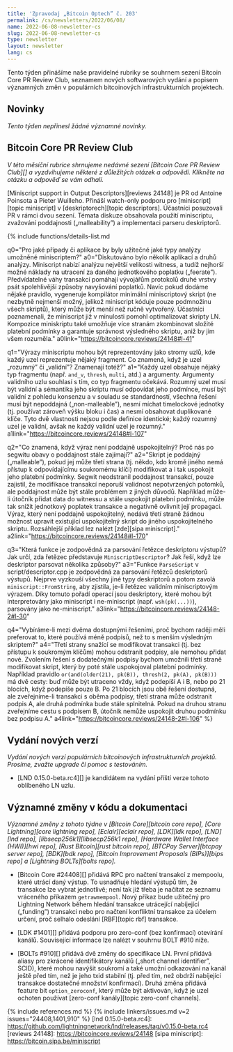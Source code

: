 ```yaml
---
title: 'Zpravodaj „Bitcoin Optech” č. 203'
permalink: /cs/newsletters/2022/06/08/
name: 2022-06-08-newsletter-cs
slug: 2022-06-08-newsletter-cs
type: newsletter
layout: newsletter
lang: cs
---
```

Tento týden přinášíme naše pravidelné rubriky se souhrnem sezení Bitcoin
Core PR Review Club, seznamem nových softwarových vydání a popisem významných
změn v populárních bitcoinových infrastrukturních projektech.

## Novinky

*Tento týden nepřinesl žádné významné novinky.*

## Bitcoin Core PR Review Club

*V této měsíční rubrice shrnujeme nedávné sezení [Bitcoin Core PR Review Club][] a
vyzdvihujeme některé z důležitých otázek a odpovědí. Klikněte na otázku a odpověď se vám odhalí.*

[Miniscript support in Output Descriptors][reviews 24148] je PR od Antoine Poinsota
a Pieter Wuilleho. Přináší watch-only podporu pro [miniscript][topic miniscript] v
[deskriptorech][topic descriptors]. Účastníci posuzovali PR v rámci dvou sezení.
Témata diskuze obsahovala použití miniscriptu, zvažování poddajnosti („malleability”) a
implementaci parseru deskriptorů.

{% include functions/details-list.md

  q0="Pro jaké případy či aplikace by byly užitečné jaké typy analýzy umožněné
  miniscriptem?"
  a0="Diskutováno bylo několik aplikací a druhů analýzy. Miniscript nabízí analýzu
  největší velikosti witness, a tudíž nejhorší možné náklady na utracení za daného
  jednotkového poplatku („feerate”). Předvídatelné váhy transakcí pomáhají vývojářům
  protokolů druhé vrstvy psát spolehlivější způsoby navyšování poplatků. Navíc
  pokud dodáme nějaké pravidlo, vygeneruje kompilátor minimální miniscriptový skript
  (ne nezbytně nejmenší možný, jelikož miniscript kóduje pouze podmnožinu všech
  skriptů), který může být menší než ručně vytvořený. Účastníci poznamenali, že
  miniscript již v minulosti pomohl optimalizovat skripty LN. Kompozice miniskriptu
  také umožňuje více stranám zkombinovat složité platební podmínky a garantuje
  správnost výsledného skriptu, aniž by jim všem rozuměla."
  a0link="https://bitcoincore.reviews/24148#l-41"

  q1="Výrazy miniscriptu mohou být reprezentovány jako stromy uzlů, kde každý uzel
  reprezentuje nějaký fragment. Co znamená, když je uzel „rozumný” či „validní”?
  Znamenají totéž?"
  a1="Každý uzel obsahuje nějaký typ fragmentu (např. `and_v`, `thresh`, `multi`, atd.)
  a argumenty. Argumenty validního uzlu souhlasí s tím, co typ fragmentu očekává.
  Rozumný uzel musí být validní a sémantika jeho skriptu musí odpovídat jeho podmínce,
  musí být validní z pohledu konsenzu a v souladu se standardností, všechna řešení
  musí být nepoddajná („non-malleable”), nesmí míchat timelockové jednotky (tj.
  používat zároveň výšku bloku i čas) a nesmí obsahovat duplikované klíče. Tyto dvě
  vlastnosti nejsou podle definice identické; každý rozumný uzel je validní, avšak
  ne každý validní uzel je rozumný."
  a1link="https://bitcoincore.reviews/24148#l-107"

  q2="Co znamená, když výraz není poddajně uspokojitelný? Proč nás po segwitu obavy o
  poddajnost stále zajímají?"
  a2="Skript je poddajný („malleable”), pokud jej může třetí strana (tj. někdo, kdo
  kromě jiného nemá přístup k odpovídajícímu soukromému klíči) modifikovat a i tak
  uspokojit jeho platební podmínky. Segwit neodstranil poddajnost transakcí, pouze
  zajistil, že modifikace transakcí neporuší validnost nepotvrzených potomků, ale
  poddajnost může být stále problémem z jiných důvodů. Například může-li útočník
  přidat data do witnessu a stále uspokojit platební podmínku, může tak snížit
  jednotkový poplatek transakce a negativně ovlivnit její propagaci. Výraz, který
  není poddajně uspokojitelný, nedává třetí straně žádnou možnost upravit existující
  uspokojitelný skript do jiného uspokojitelného skriptu. Rozsáhlejší příklad lez
  nalézt [zde][sipa miniscript]."
  a2link="https://bitcoincore.reviews/24148#l-170"

  q3="Která funkce je zodpovědná za parsování řetězce deskriptoru výstupů?
  Jak určí, zda řetězec představuje `MiniscriptDescriptor`?
  Jak řeší, když lze deskriptor parsovat několika způsoby?"
  a3="Funkce `ParseScript` v script/descriptor.cpp je zodpovědná za parsování
  řetězců deskriptorů výstupů. Nejprve vyzkouší všechny jiné typy deskriptorů a
  potom zavolá `miniscript::FromString`, aby zjistila, je-li řetězec validním
  miniscriptovým výrazem. Díky tomuto pořadí operací jsou deskriptory, které
  mohou být interpretovány jako miniscript i ne-miniscript (např. `wsh(pk(...))`),
  parsovány jako ne-miniscript."
  a3link="https://bitcoincore.reviews/24148-2#l-30"

  q4="Vybíráme-li mezi dvěma dostupnými řešeními, proč bychom raději měli
  preferovat to, které používá méně podpisů, než to s menším výsledným skriptem?"
  a4="Třetí strany snažící se modifikovat transakci (tj. bez přístupu k
  soukromým klíčům) mohou odstranit podpisy, ale nemohou přidat nové. Zvolením
  řešení s dodatečnými podpisy bychom umožnili třetí straně modifikovat skript,
  který by poté stále uspokojoval platební podmínky. Například pravidlo
  `or(and(older(21), pk(B)), thresh(2, pk(A), pk(B)))` má dvě cesty: buď může
  být utraceno vždy, když podepíší A i B, nebo po 21 blocích, když podepíše
  pouze B. Po 21 blocích jsou obě řešení dostupná, ale zveřejníme-li transakci
  s oběma podpisy, třetí strana může odstranit podpis A, ale druhá podmínka
  bude stále splnitelná. Pokud na druhou stranu zveřejníme cestu s podpisem B,
  útočník nemůže uspokojit druhou podmínku bez podpisu A."
  a4link="https://bitcoincore.reviews/24148-2#l-106"
%}

## Vydání nových verzí

*Vydání nových verzí populárních bitcoinových infrastrukturních projektů. Prosíme,
zvažte upgrade či pomoc s testováním.*

- [LND 0.15.0-beta.rc4][] je kandidátem na vydání příští verze tohoto oblíbeného LN uzlu.

## Významné změny v kódu a dokumentaci

*Významné změny z tohoto týdne v [Bitcoin Core][bitcoin core repo], [Core
Lightning][core lightning repo], [Eclair][eclair repo], [LDK][ldk repo],
[LND][lnd repo], [libsecp256k1][libsecp256k1 repo], [Hardware Wallet
Interface (HWI)][hwi repo], [Rust Bitcoin][rust bitcoin repo], [BTCPay
Server][btcpay server repo], [BDK][bdk repo], [Bitcoin Improvement
Proposals (BIPs)][bips repo] a [Lightning BOLTs][bolts repo].*

- [Bitcoin Core #24408][] přidává RPC pro načtení transakcí z mempoolu,
  které utrácí daný výstup. To usnadňuje hledání výstupů tím, že transakce
  lze vybrat jednotlivě; není tak již třeba je načítat ze seznamu vráceného
  příkazem `getrawmempool`. Nový příkaz bude užitečný pro Lightning Network
  během hledání transakce utrácející nabíjející („funding”) transakci nebo pro
  načtení konfliktní transakce za účelem určení, proč selhalo odeslání
  [RBF][topic rbf] transakce.

- [LDK #1401][] přidává podporu pro zero-conf (bez konfirmací) otevírání kanálů.
  Související informace lze nalézt v souhrnu BOLT #910 níže.

- [BOLTs #910][] přidává dvě změny do specifikace LN. První přidává aliasy
  pro zkrácené identifikátory kanálů („short channel identifier”, SCID), které
  mohou navýšit soukromí a také umožní odkazování na kanál ještě před tím, než je
  jeho txid stabilní (tj. před tím, než obdrží nabíjející transakce dostatečné
  množství konfirmací). Druhá změna přidává feature bit `option_zeroconf`, který
  může být aktivován, když je uzel ochoten používat [zero-conf kanály][topic zero-conf channels].

{% include references.md %}
{% include linkers/issues.md v=2 issues="24408,1401,910" %}
[lnd 0.15.0-beta.rc4]: https://github.com/lightningnetwork/lnd/releases/tag/v0.15.0-beta.rc4
[reviews 24148]: https://bitcoincore.reviews/24148
[sipa miniscript]: https://bitcoin.sipa.be/miniscript
